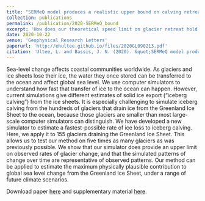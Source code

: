 ```yaml
---
title: "SERMeQ model produces a realistic upper bound on calving retreat for 155 Greenland outlet glaciers"
collection: publications
permalink: /publication/2020-SERMeQ_bound
excerpt: 'How does our theoretical speed limit on glacier retreat hold up in Greenland?'
date: 2020-10-22
venue: 'Geophysical Research Letters'
paperurl: 'http://ehultee.github.io/files/2020GL090213.pdf'
citation: 'Ultee, L. and Bassis, J. N. (2020). &quot;SERMeQ model produces a realistic upper bound on calving retreat for 155 Greenland outlet glaciers.&quot; <i>Geophysical Research Letters</i> Accepted article online. doi:10.1029/2020GL090213'
---
```


Sea-level change affects coastal communities worldwide.  As glaciers and ice sheets lose 
their ice, the water they once stored can be transferred to the ocean and affect global 
sea level.  We use computer simulators to understand how fast that transfer of ice to the 
ocean can happen. However, current simulations give different estimates of solid ice export 
(“iceberg calving”) from the ice sheets.  It is especially challenging to simulate iceberg 
calving from the hundreds of glaciers that drain ice from the Greenland Ice Sheet to the ocean, 
because those glaciers are smaller than most large-scale computer simulators can distinguish. 
We have developed a new simulator to estimate a fastest-possible rate of ice loss to iceberg 
calving.  Here, we apply it to 155 glaciers draining the Greenland Ice Sheet.  This allows 
us to test our method on five times as many glaciers as was previously possible.  We show 
that our simulator does provide an upper limit on observed rates of glacier change, and 
that the simulated patterns of change over time are representative of observed patterns. 
Our method can be applied to estimate the maximum physically plausible contribution to global 
sea level change from the Greenland Ice Sheet, under a range of future climate scenarios.

Download paper <a href='http://ehultee.github.io/files/2020GL090213.pdf'>here</a>
and supplementary material <a href='http://ehultee.github.io/files/grl-2020-suppinfo.pdf'>here</a>.